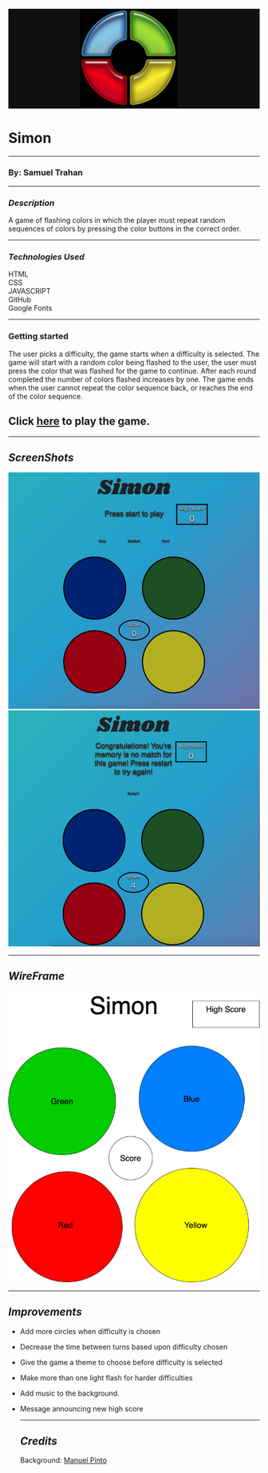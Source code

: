 ![](images/simonsays.png)
# Simon





----
### By: Samuel Trahan


------------------------
### _Description_

A game of flashing colors in which the player must repeat random sequences of colors by pressing the color buttons in the correct order.

-------

### _Technologies Used_

HTML <br>
CSS<br>
JAVASCRIPT<br>
GitHub<br>
Google Fonts<br>

------

### Getting started

The user picks a difficulty, the game starts when a difficulty is selected.  The game will start with a random color being flashed to the user, the user must press the color that was flashed for the game to continue.  After each round completed the number of colors flashed increases by one.  The game ends when the user cannot repeat the color sequence back, or reaches the end of the color sequence.

## Click [here]() to play the game.
-----

## _ScreenShots_


![](/images/Simon-openpage.png) ![](images/Simon-winscreen.png)



-------
## _WireFrame_

![](/images/simon.png)

------

## _Improvements_
- Add more circles when difficulty is chosen
- Decrease the time between turns based upon difficulty chosen
- Give the game a theme to choose before difficulty is selected
- Make more than one light flash for harder difficulties
- Add music to the background.
- Message announcing new high score
  

  -----

  ## _Credits_

  Background: [Manuel Pinto](https://1stwebdesigner.com/15-css-background-effects/)

